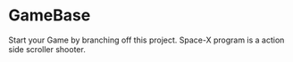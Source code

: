 # GameBase
Start your Game by branching off this project.
Space-X program is a action side scroller shooter.
